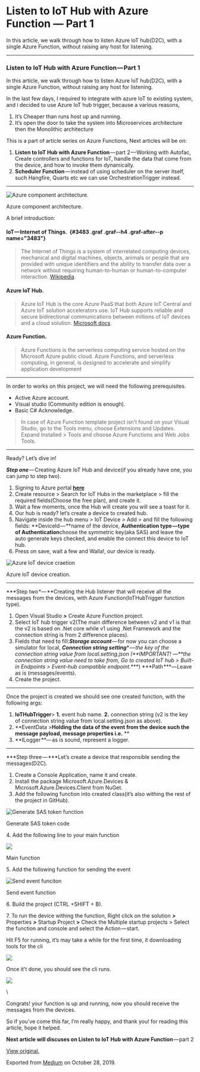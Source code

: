 Listen to IoT Hub with Azure Function — Part 1 
==============================================

In this article, we walk through how to listen Azure IoT hub(D2C), with
a single Azure Function, without raising any host for listening.

* * * * *

### Listen to IoT Hub with Azure Function — Part 1 

In this article, we walk through how to listen Azure IoT hub(D2C), with
a single Azure Function, without raising any host for listening. 

In the last few days, I required to integrate with azure IoT to existing
system, and i decided to use Azure IoT hub trigger, because a various
reasons,

1.  It’s Cheaper than runs host up and running.
2.  It’s open the door to take the system into Microservices
    architecture then the Monolithic architecture

This is a part of article series on Azure Functions, Next articles will
be on: 

1.  **Listen to IoT Hub with Azure Function** — part 2 — Working with
    Autofac, Create controllers and functions for IoT, handle the data
    that come from the device, and how to invoke them dynamically.
2.  **Scheduler Function** — instead of using scheduler on the server
    itself, such Hangfire, Quarts etc we can use OrchestrationTrigger
    instead.



* * * * *

![Azure component
architecture.](https://cdn-images-1.medium.com/max/800/1*I__aBXxnJLpQSCepSUQ3xQ.png)

Azure component architecture.

A brief introduction:

#### IoT — Internet of Things.  {#3483 .graf .graf--h4 .graf-after--p name="3483"}

> The Internet of Things is a system of interrelated computing devices,
> mechanical and digital machines, objects, animals or people that are
> provided with unique identifiers and the ability to transfer data over
> a network without requiring human-to-human or human-to-computer
> interaction.
> [Wikipedia](https://en.wikipedia.org/wiki/Internet_of_things).

#### Azure IoT Hub.  
> Azure IoT Hub is the core Azure PaaS that both Azure IoT Central and
> Azure IoT solution accelerators use. IoT Hub supports reliable and
> secure bidirectional communications between millions of IoT devices
> and a cloud solution. [Microsoft
> docs](https://docs.microsoft.com/en-us/azure/iot-central/overview-iot-options).

#### Azure Function.

> Azure Functions is the serverless computing service hosted on the
> Microsoft Azure public cloud. Azure Functions, and serverless
> computing, in general, is designed to accelerate and simplify
> application development

* * * * *

In order to works on this project, we will need the
following prerequisites.

-   Active Azure account. 
-   Visual studio (Community edition is enough).
-   Basic C\# Acknowledge. 

> In case of Azure Function template project isn’t found on your Visual
> Studio, go to the Tools menu, choose Extensions and Updates. Expand
> Installed \> Tools and choose Azure Functions and Web Jobs Tools.

* * * * *

Ready? Let’s dive in!

***Step one*** — Creating Azure IoT Hub and device(if you already have
one, you can jump to step two).

1.  Signing to Azure portal [**here**](https://portal.azure.com)
2.  Create resource \> Search for IoT Hubs in the marketplace \> fill
    the required fields(Choose the free plan), and create it.
3.  Wait a few moments, once the Hub will create you will see a toast
    for it.
4.  Our hub is ready? let’s create a device to created hub.
5.  Navigate inside the hub menu \> IoT Device \> Add \> and fill the
    following fields: **DeviceId — **name of the device,
    **Authentication type — type of Authentication**choose the symmetric
    key(aka SAS) and leave the auto generate keys checked, and enable
    the connect this device to IoT hub.
6.  Press on save, wait a few and Walla!, our device is ready.

![Azure IoT device
craetion](https://cdn-images-1.medium.com/max/800/1*Kpg5ngGIkuoL82y4DMA1BA.png)

Azure IoT device creation.

* * * * *

***Step two *— **Creating the Hub listener that will receive all the
messages from the devices, with Azure Function(IoTHubTrigger function
type).

1.  Open Visual Studio ***\>*** Create Azure Function project.
2.  Select IoT hub trigger v2(The main difference between v2 and v1 is
    that the v2 is based on .Net core while v1 using .Net Framework and
    the connection string is from 2 difference places).
3.  Fields that need to fill:***Storage account*** — for now you can
    choose a simulator for local, ***Connection string
    setting**** — *the key of the connection string value from
    local.setting.json (**IMPORTANT! —**the connection string value need
    to take from, Go to created IoT hub \> Built-in Endpoints \>
    Event-hub compatible endpoint.****) ***Path ***— Leave as is
    (messages/events).
4.  Create the project.

* * * * *

Once the project is created we should see one created function, with the
following args: 

1.  **IoTHubTrigger**\> **1.** event hub name. **2.** connection string
    (v2 is the key of connection string value from local.setting.json as
    above).
2.  **EventData \>**Holding the data of the event from the device such
    the message payload, message properties i.e.** **
3.  **ILogger **— as is sound, represent a logger.

* * * * *

***Step three — ***Let’s create a device that responsible sending the
messages(D2C).

1.  Create a Console Application, name it and create.
2.  Install the package Microsoft.Azure.Devices &
    Microsoft.Azure.Devices.Client from NuGet.
3.  Add the following function into created class(it’s also withing the
    rest of the project in GitHub).

![Generate SAS token
function](https://cdn-images-1.medium.com/max/800/1*XNtfDFNcdCsOWIhkTC05UA.png)

Generate SAS token code

​4. Add the following line to your main function

![](https://cdn-images-1.medium.com/max/800/1*j9jvLtK7gtrCqjiaJesweg.png)

Main function

​5. Add the following function for sending the event

![Send event
funciton](https://cdn-images-1.medium.com/max/800/1*2066Vwg0b14mtP_r3fMZbA.png)

Send event function

​6. Build the project (CTRL +SHIFT + B).

​7. To run the device withing the function, Right click on the solution
***\>*** Properties ***\>*** Startup Project **\>** Check the Multiple
startup projects \> Select the function and console and select the
Action — start. 

Hit F5 for running, it’s may take a while for the first time, it
downloading tools for the cli 



![](https://cdn-images-1.medium.com/max/800/1*zmZTQU6P6miH8qELZFXFpg.png)

Once it’t done, you should see the cli runs.

![](https://cdn-images-1.medium.com/max/800/1*fsbVr6-cy2UnJ9F_rqS2SA.png)

\

Congrats! your function is up and running, now you should receive the
messages from the devices.

So if you’ve come this far, I’m really happy, and thank you! for reading
this article, hope it helped.

**Next article will discuses on Listen to IoT Hub with Azure
Function** — part 2



[View original.](https://medium.com/p/743407b79163)

Exported from [Medium](https://medium.com) on October 28, 2019.
